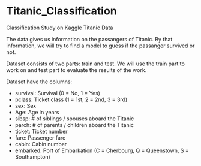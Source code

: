 # Titanic_Classification
Classification Study on Kaggle Titanic Data

The data gives us information on the passangers of Titanic. 
By that information, we will try to find a model to guess if the passanger survived or not.

Dataset consists of two parts: train and test. 
We will use the train part to work on and test part to evaluate the results of the work.

Dataset have the columns:

- survival: Survival (0 = No, 1 = Yes)
- pclass: Ticket class (1 = 1st, 2 = 2nd, 3 = 3rd)
- sex: Sex
- Age: Age in years
- sibsp: # of siblings / spouses aboard the Titanic
- parch: # of parents / children aboard the Titanic
- ticket: Ticket number
- fare: Passenger fare
- cabin: Cabin number
- embarked: Port of Embarkation (C = Cherbourg, Q = Queenstown, S = Southampton)
